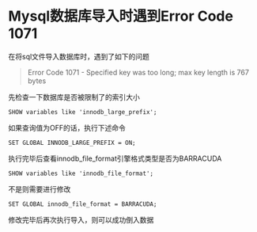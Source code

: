 # Mysql数据库导入时遇到Error Code 1071 
在将sql文件导入数据库时，遇到了如下的问题
> Error Code 1071 - Specified key was too long; max key length is 767 bytes

先检查一下数据库是否被限制了的索引大小
```
SHOW variables like 'innodb_large_prefix';
```
如果查询值为OFF的话，执行下述命令
```
SET GLOBAL INNODB_LARGE_PREFIX = ON;
```
执行完毕后查看innodb_file_format引擎格式类型是否为BARRACUDA
```
SHOW variables like 'innodb_file_format';
```
不是则需要进行修改
```
SET GLOBAL innodb_file_format = BARRACUDA;
```
修改完毕后再次执行导入，则可以成功倒入数据